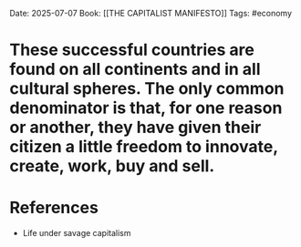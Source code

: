Date: 2025-07-07
Book: [[THE CAPITALIST MANIFESTO]]
Tags: #economy 
# These successful countries are found on all continents and in all cultural spheres. The only common denominator is that, for one reason or another, they have given their citizen a little freedom to innovate, create, work, buy and sell.



# References
- Life under savage capitalism